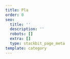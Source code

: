 ```yaml
---
title: Pla
order: 0
seo:
  title: ''
  description: ''
  robots: []
  extra: []
  type: stackbit_page_meta
template: category
---
```

